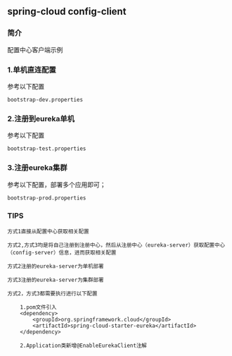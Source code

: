 ## spring-cloud config-client 

### 简介 

配置中心客户端示例

### 1.单机直连配置 

参考以下配置

	bootstrap-dev.properties

### 2.注册到eureka单机

参考以下配置

    bootstrap-test.properties

### 3.注册eureka集群

参考以下配置，部署多个应用即可；

    bootstrap-prod.properties
	
### TIPS
    
    方式1直接从配置中心获取相关配置
    
   	方式2,方式3均是将自己注册到注册中心，然后从注册中心（eureka-server）获取配置中心（config-server）信息，进而获取相关配置
   	
   	方式2注册的eureka-server为单机部署
   	
   	方式3注册的eureka-server为集群部署
   	
    方式2，方式3都需要执行进行以下配置
        
        1.pom文件引入
        <dependency>
            <groupId>org.springframework.cloud</groupId>
            <artifactId>spring-cloud-starter-eureka</artifactId>
        </dependency>
        
        2.Application类新增@EnableEurekaClient注解 
   	

